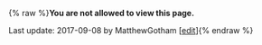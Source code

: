 {% raw %}**You are not allowed to view this page.**

Last update: 2017-09-08 by MatthewGotham [[edit](https://github.com/delph-in/docs/wiki/SynSem_Activities_IdentitySyntax/_edit)]{% endraw %}